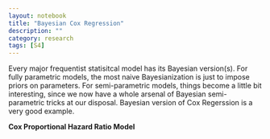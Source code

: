```yaml
---
layout: notebook
title: "Bayesian Cox Regression"
description: ""
category: research
tags: [S4]
---
```


Every major frequentist statisitcal model has its Bayesian version(s). For fully
parametric models, the most naive Bayesianization is just to impose priors on
parameters. For semi-parametric models, things become a little bit interesting,
since we now have a whole arsenal of Bayesian semi-parametric tricks at our
disposal. Bayesian version of Cox Regerssion is a very good example. 

**Cox Proportional Hazard Ratio Model**
